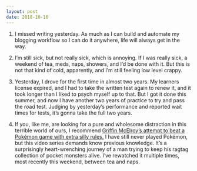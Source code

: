 ```yaml
---
layout: post
date: 2018-10-16
---
```


1. I missed writing yesterday. As much as I can build and  automate my blogging workflow so I can do it anywhere, life will always get in the way. 

2. I’m still sick, but not really sick, which is annoying. If I was really sick, a weekend of tea, meds, naps, showers, and I’d be done with it. But this is not that kind of cold, apparently, and I’m still feeling low level crappy. 

3. Yesterday, I drove for the first time in almost two years. My learners license expired, and I had to take the written test again to renew it, and it took longer than I liked to psych myself up to that. But I got it done this summer, and now I have another two years of practice to try and pass the road test. Judging by yesterday’s performance and reported wait times for tests, it’s gonna take the full two years. 

4. If you, like me, are looking for a pure and wholesome distraction in this terrible world of ours, I recommend [Griffin McElroy’s attempt to beat a Pokémon game with extra silly rules.](https://m.youtube.com/playlist?list=PLaDrN74SfdT7gNxHr_hEtyaaCj0PN0O_j) I have still never played Pokémon, but this video series demands know previous knowledge. It’s a surprisingly heart-wrenching journey of a man trying to keep his ragtag collection of pocket monsters alive. I’ve rewatched it multiple times, most recently this weekend, between tea and naps. 
